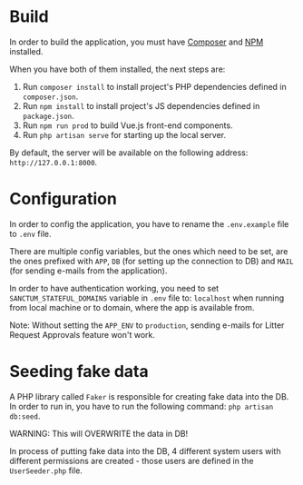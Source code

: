 # Build
In order to build the application, you must have [Composer](https://getcomposer.org) and [NPM](https://www.npmjs.com/get-npm) installed.

When you have both of them installed, the next steps are:
1. Run `composer install` to install project's PHP dependencies defined in `composer.json`.
2. Run `npm install` to install project's JS dependencies defined in `package.json`.
3. Run `npm run prod` to build Vue.js front-end components.
4. Run `php artisan serve` for starting up the local server.

By default, the server will be available on the following address: `http://127.0.0.1:8000`.

# Configuration
In order to config the application, you have to rename the `.env.example` file to `.env` file.

There are multiple config variables, but the ones which need to be set, are the ones prefixed with `APP`, `DB` (for setting up the connection to DB) and `MAIL` (for sending e-mails from the application).

In order to have authentication working, you need to set `SANCTUM_STATEFUL_DOMAINS` variable in `.env` file to:
`localhost` when running from local machine or to domain, where the app is available from.

Note: Without setting the `APP_ENV` to `production`, sending e-mails for Litter Request Approvals feature won't work.

# Seeding fake data
A PHP library called `Faker` is responsible for creating fake data into the DB. In order to run in, you have to run the following command: `php artisan db:seed`.

WARNING: This will OVERWRITE the data in DB!

In process of putting fake data into the DB, 4 different system users with different permissions are created - those users are defined in the `UserSeeder.php` file.
